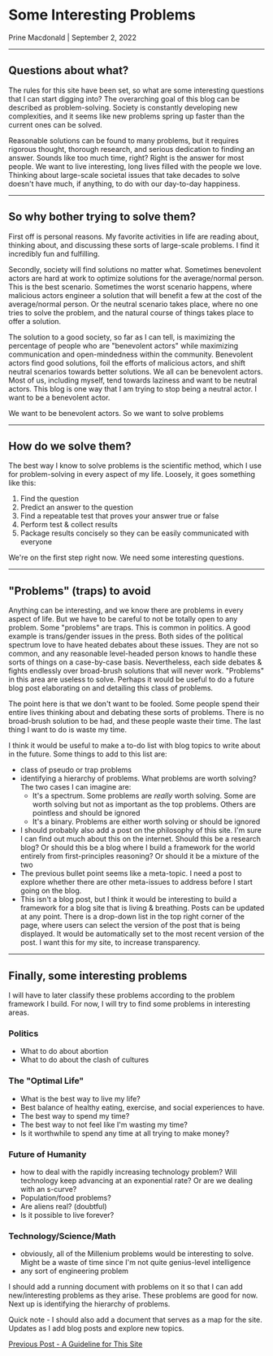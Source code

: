 # Some Interesting Problems
Prine Macdonald | September 2, 2022

---
## Questions about what?
The rules for this site have been set, so what are some interesting questions that I can start digging into? The overarching goal of this blog can be described as problem-solving. Society is constantly developing new complexities, and it seems like new problems spring up faster than the current ones can be solved. 

Reasonable solutions can be found to many problems, but it requires rigorous thought, thorough research, and serious dedication to finding an answer. Sounds like too much time, right? Right is the answer for most people. We want to live interesting, long lives filled with the people we love. Thinking about large-scale societal issues that take decades to solve doesn't have much, if anything, to do with our day-to-day happiness.

---  
## So why bother trying to solve them? 

First off is personal reasons. My favorite activities in life are reading about, thinking about, and discussing these sorts of large-scale problems. I find it incredibly fun and fulfilling. 

Secondly, society will find solutions no matter what. Sometimes benevolent actors are hard at work to optimize solutions for the average/normal person. This is the best scenario. Sometimes the worst scenario happens, where malicious actors engineer a solution that will benefit a few at the cost of the average/normal person. Or the neutral scenario takes place, where no one tries to solve the problem, and the natural course of things takes place to offer a solution. 

The solution to a good society, so far as I can tell, is maximizing the percentage of people who are "benevolent actors" while maximizing communication and open-mindedness within the community. Benevolent actors find good solutions, foil the efforts of malicious actors, and shift neutral scenarios towards better solutions. We all can be benevolent actors. Most of us, including myself, tend towards laziness and want to be neutral actors. This blog is one way that I am trying to stop being a neutral actor. I want to be a benevolent actor.

We want to be benevolent actors. So we want to solve  problems

---
## How do we solve them?
The best way I know to solve problems is the scientific method, which I use for problem-solving in every aspect of my life. Loosely, it goes something like this:
1. Find the question
2. Predict an answer to the question
3. Find a repeatable test that proves your answer true or false
5. Perform test & collect results
6. Package results concisely so they can be easily communicated with everyone
  
  We're on the first step right now. We need some interesting questions.

---
## "Problems" (traps) to avoid
Anything can be interesting, and we know there are problems in every aspect of life. But we have to be careful to not be totally open to any problem. Some "problems" are traps. This is common in politics. A good example is trans/gender issues in the press. Both sides of the political spectrum love to have heated debates about these issues. They are not so common, and any reasonable level-headed person knows to handle these sorts of things on a case-by-case basis. Nevertheless, each side debates & fights endlessly over broad-brush solutions that will never work. "Problems" in this area are useless to solve. Perhaps it would be useful to do a future blog post elaborating on and detailing this class of problems.

The point here is that we don't want to be fooled. Some people spend their entire lives thinking about and debating these sorts of problems. There is no broad-brush solution to be had, and these people waste their time. The last thing I want to do is waste my time.

I think it would be useful to make a to-do list with blog topics to write about in the future. Some things to add to this list are:
- class of pseudo or trap problems
- identifying a hierarchy of problems. What problems are worth solving? The two cases I can imagine are:
    - It's a spectrum. Some problems are *really* worth solving. Some are worth solving but not as important as the top problems. Others are pointless and should be ignored
    - It's a binary. Problems are either worth solving or should be ignored
- I should probably also add a post on the philosophy of this site. I'm sure I can find out much about this on the internet. Should this be a research blog? Or should this be a blog where I build a framework for the world entirely from first-principles reasoning? Or should it be a mixture of the two
- The previous bullet point seems like a meta-topic. I need a post to explore whether there are other meta-issues to address before I start going on the blog. 
- This isn't a blog post, but I think it would be interesting to build a framework for a blog site that is living & breathing. Posts can be updated at any point. There is a drop-down list in the top right corner of the page, where users can select the version of the post that is being displayed. It would be automatically set to the most recent version of the post. I want this for my site, to increase transparency.
 
---

## Finally, some interesting problems
I will have to later classify these problems according to the problem framework I build. For now, I will try to find some problems in interesting areas.
### Politics
- What to do about abortion
- What to do about the clash of cultures
### The "Optimal Life"
- What is the best way to live my life?
- Best balance of healthy eating, exercise, and social experiences to have.
- The best way to spend my time?
- The best way to not feel like I'm wasting my time?
- Is it worthwhile to spend any time at all trying to make money?
### Future of Humanity
- how to deal with the rapidly increasing technology problem? Will technology keep advancing at an exponential rate? Or are we dealing with an s-curve?
- Population/food problems?
- Are aliens real? (doubtful)
- Is it possible to live forever?
### Technology/Science/Math
- obviously, all of the Millenium problems would be interesting to solve. Might be a waste of time since I'm not quite genius-level intelligence
- any sort of engineering problem

I should add a running document with problems on it so that I can add new/interesting problems as they arise. These problems are good for now. Next up is identifying the hierarchy of problems.

Quick note - I should also add a document that serves as a map for the site. Updates as I add blog posts and explore new topics.

[Previous Post - A Guideline for This Site](Post1)
